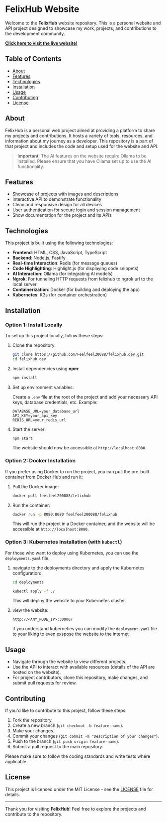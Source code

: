 # FelixHub Website

Welcome to the **FelixHub** website repository. This is a personal website and API project designed to showcase my work, projects, and contributions to the development community.

[**Click here to visit the live website!**](https://felixhub.dev)

## Table of Contents

- [About](#about)
- [Features](#features)
- [Technologies](#technologies)
- [Installation](#installation)
- [Usage](#usage)
- [Contributing](#contributing)
- [License](#license)

## About

FelixHub is a personal web project aimed at providing a platform to share my projects and contributions. It hosts a variety of tools, resources, and information about my journey as a developer. This repository is a part of that project and includes the code and setup used for the website and API.

> **Important**: The AI features on the website require Ollama to be installed. Please ensure that you have Ollama set up to use the AI functionality.

## Features

- Showcase of projects with images and descriptions
- Interactive API to demonstrate functionality
- Clean and responsive design for all devices
- User authentication for secure login and session management
- Show documentation for the project and its APIs

## Technologies

This project is built using the following technologies:

- **Frontend**: HTML, CSS, JavaScript, TypeScript
- **Backend**: Node.js, Fastify
- **Real-time Interaction**: Redis (for message queues)
- **Code Highlighting**: Highlight.js (for displaying code snippets)
- **AI Interaction**: Ollama (for integrating AI models)
- **Ngrok**: For tunneling HTTP requests from felixhub to ngrok url to the local server
- **Containerization**: Docker (for building and deploying the app)
- **Kubernetes**: K3s (for container orchestration)

## Installation

### Option 1: Install Locally

To set up this project locally, follow these steps:

1. Clone the repository:

    ```bash
    git clone https://github.com/Feelfeel20088/felixhub.dev.git
    cd felixhub.dev
    ```

2. Install dependencies using **npm**:

    ```bash
    npm install
    ```

3. Set up environment variables:

    Create a `.env` file at the root of the project and add your necessary API keys, database credentials, etc. Example:

    ```
    DATABASE_URL=your_database_url
    API_KEY=your_api_key
    REDIS_URL=your_redis_url
    ```

4. Start the server:

    ```bash
    npm start
    ```

    The website should now be accessible at `http://localhost:8080`.

### Option 2: Docker Installation

If you prefer using Docker to run the project, you can pull the pre-built container from Docker Hub and run it:

1. Pull the Docker image:

    ```bash
    docker pull feelfeel200088/felixhub
    ```

2. Run the container:

    ```bash
    docker run -p 8080:8080 feelfeel200088/felixhub
    ```

    This will run the project in a Docker container, and the website will be accessible at `http://localhost:8080`.

### Option 3: Kubernetes Installation (with `kubectl`)

For those who want to deploy using Kubernetes, you can use the `deployments.yaml` file.

1. navigate to the deployments directory and apply the Kubernetes configuration:

    ```bash
    cd deployments 
    ```
    ```bash
    kubectl apply -f ./ 
    ```

    This will deploy the website to your Kubernetes cluster.

2. view the website:

    `http://<ANY_NODE_IP>:30000/`


    if you understand kuberneties you can modify the `deployment.yaml` file to your liking to even exspose the website to the internet

## Usage

- Navigate through the website to view different projects.
- Use the API to interact with available resources (details of the API are hosted on the website).
- For project contributors, clone this repository, make changes, and submit pull requests for review.

## Contributing

If you'd like to contribute to this project, follow these steps:

1. Fork the repository.
2. Create a new branch (`git checkout -b feature-name`).
3. Make your changes.
4. Commit your changes (`git commit -m "Description of your changes"`).
5. Push to the branch (`git push origin feature-name`).
6. Submit a pull request to the main repository.

Please make sure to follow the coding standards and write tests where applicable.

## License

This project is licensed under the MIT License - see the [LICENSE](LICENSE) file for details.

---

Thank you for visiting **FelixHub**! Feel free to explore the projects and contribute to the repository.
